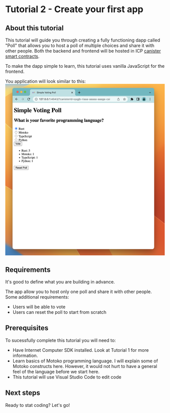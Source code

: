 # Tutorial 2 - Create your first app

## About this tutorial

This tutorial will guide you through creating a fully functioning dapp called "Poll" that allows you to host a poll of multiple choices and share it with other people. Both the backend and frontend will be hosted in ICP [canister smart contracts](https://internetcomputer.org/how-it-works/architecture-of-the-internet-computer/#canister-smart-contracts). 

To make the dapp simple to learn, this tutorial uses vanilla JavaScript for the frontend.

You application will look similar to this:
![picture 1](./_attachments/simple_voting_app.png)  

## Requirements
It's good to define what you are building in advance.

The app allow you to host only one poll and share it with other people. Some additional requirements:
- Users will be able to vote
- Users can reset the poll to start from scratch

## Prerequisites
To sucessfully complete this tutorial you will need to:
- Have Internet Computer SDK installed. Look at Tutorial 1 for more information.
- Learn basics of Motoko programming language. I will explain some of Motoko constructs here. However, it would not hurt to have a general feel of the language before we start here.
- This tutorial will use Visual Studio Code to edit code


## Next steps
Ready to stat coding? Let's go!